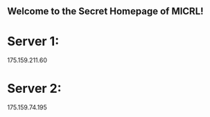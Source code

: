 ## Welcome to the Secret Homepage of MICRL!
# Server 1:
175.159.211.60
# Server 2:
175.159.74.195







